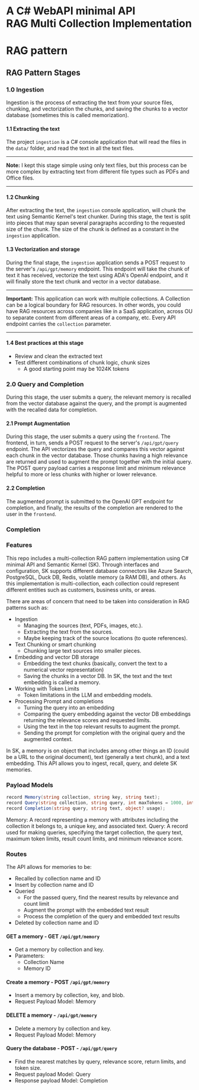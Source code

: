 # A C# WebAPI minimal API<br/>RAG Multi Collection Implementation

# RAG pattern

## RAG Pattern Stages

### 1.0 Ingestion

Ingestion is the process of extracting the text from your source files, chunking, and vectorization the chunks, and saving the chunks to a vector database (sometimes this is called memorization).

#### 1.1 Extracting the text

The project `ingestion` is a C# console application that will read the files in the `data/` folder, and read the text in all the text files. 

<hr/>

**Note:** I kept this stage simple using only text files, but this process can be more complex by extracting text from different file types such as PDFs and Office files.
<hr/>

#### 1.2 Chunking

After extracting the text, the `ingestion` console application, will chunk the text using Semantic Kernel's text chunker. During this stage, the text is split into pieces that may span several paragraphs according to the requested size of the chunk. The size of the chunk is defined as a constant in the `ingestion` application.

#### 1.3 Vectorization and storage

During the final stage, the `ingestion` application sends a POST request to the server's `/api/gpt/memory` endpoint. This endpoint will take the chunk of text it has received, vectorize the text using ADA's OpenAI endpoint, and it will finally store the text chunk and vector in a vector database.

<hr/> 

**Important:** This application can work with multiple collections. A Collection can be a logical boundary for RAG resources. In other words, you could have RAG resources across companies like in a SaaS application, across OU to separate content from different areas of a company, etc. Every API endpoint carries the `collection` parameter.
<hr/>

#### 1.4 Best practices at this stage

- Review and clean the extracted text
- Test different combinations of chunk logic, chunk sizes
  - A good starting point may be 1024K tokens

### 2.0 Query and Completion

During this stage, the user submits a query, the relevant memory is recalled from the vector database against the query, and the prompt is augmented with the recalled data for completion.

#### 2.1 Prompt Augmentation

During this stage, the user submits a query using the `frontend`. The frontend, in turn, sends a POST request to the server's `/api/gpt/query` endpoint. The API vectorizes the query and compares this vector against each chunk in the vector database. Those chunks having a high relevance are returned and used to augment the prompt together with the initial query. The POST query payload carries a response limit and minimum relevance helpful to more or less chunks with higher or lower relevance.

#### 2.2 Completion

The augmented prompt is submitted to the OpenAI GPT endpoint for completion, and finally, the results of the completion are rendered to the user in the `frontend`.

### Completion

### Features

This repo includes a multi-collection RAG pattern implementation using C# minimal API and Semantic Kernel (SK). Through interfaces and configuration, SK supports different database connectors like Azure Search, PostgreSQL, Duck DB, Redis, volatile memory (a RAM DB), and others. As this implementation is multi-collection, each collection could represent different entities such as customers, business units, or areas.

There are areas of concern that need to be taken into consideration in RAG patterns such as:

- Ingestion
  - Managing the sources (text, PDFs, images, etc.).
  - Extracting the text from the sources.
  - Maybe keeping track of the source locations (to quote references).
- Text Chunking or smart chunking
  - Chunking large text sources into smaller pieces.
- Embedding and vector DB storage
  - Embedding the text chunks (basically, convert the text to a numerical vector representation)
  - Saving the chunks in a vector DB. In SK, the text and the text embedding is called a memory.
- Working with Token Limits
  - Token limitations in the LLM and embedding models.
- Processing Prompt and completions
  - Turning the query into an embedding
  - Comparing the query embedding against the vector DB embeddings returning the relevance scores and requested limits.
  - Using the text in the top relevant results to augment the prompt.
  - Sending the prompt for completion with the original query and the augmented context.

In SK, a memory is on object that includes among other things an ID (could be a URL to the original document), text (generally a text chunk), and a text embedding. This API allows you to ingest, recall, query, and delete SK memories.

### Payload Models

```c#
record Memory(string collection, string key, string text);
record Query(string collection, string query, int maxTokens = 1000, int limit = 3, double minRelevanceScore = 0.77);
record Completion(string query, string text, object? usage);
```

Memory: A record representing a memory with attributes including the collection it belongs to, a unique key, and associated text.
Query: A record used for making queries, specifying the target collection, the query text, maximum token limits, result count limits, and minimum relevance score.

### Routes

The API allows for memories to be:

- Recalled by collection name and ID
- Insert by collection name and ID
- Queried
  - For the passed query, find the nearest results by relevance and count limit
  - Augment the prompt with the embedded text result
  - Process the completion of the query and embedded text results
- Deleted by collection name and ID

#### GET a memory - GET `/api/gpt/memory`

- Get a memory by collection and key.
- Parameters:
  - Collection Name
  - Memory ID

#### Create a memory - POST `/api/gpt/memory`

- Insert a memory by collection, key, and blob.
- Request Payload Model: Memory

#### DELETE a memory - `/api/gpt/memory`

- Delete a memory by collection and key.
- Request Payload Model: Memory

#### Query the database - POST - `/api/gpt/query`

- Find the nearest matches by query, relevance score, return limits, and token size.
- Request payload Model: Query
- Response payload Model: Completion
